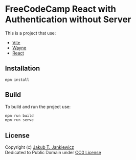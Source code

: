 # FreeCodeCamp React with Authentication without Server

This is a project that use:

* [Vite](https://vitejs.dev/)
* [Wayne](https://github.com/jcubic/wayne)
* [React](https://react.dev/)

## Installation

```
npm install
```

## Build

To build and run the project use:

```bash
npm run build
npm run serve
```

## License
Copyright (c) [Jakub T. Jankiewicz](https://jakub.jankiewicz.org)<br/>
Dedicated to Public Domain under [CC0 License](https://creativecommons.org/public-domain/cc0/)
